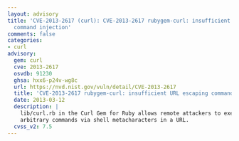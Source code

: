 ```yaml
---
layout: advisory
title: 'CVE-2013-2617 (curl): CVE-2013-2617 rubygem-curl: insufficient URL escaping
  command injection'
comments: false
categories:
- curl
advisory:
  gem: curl
  cve: 2013-2617
  osvdb: 91230
  ghsa: hxx6-p24v-wg8c
  url: https://nvd.nist.gov/vuln/detail/CVE-2013-2617
  title: 'CVE-2013-2617 rubygem-curl: insufficient URL escaping command injection'
  date: 2013-03-12
  description: |
    lib/curl.rb in the Curl Gem for Ruby allows remote attackers to execute
    arbitrary commands via shell metacharacters in a URL.
  cvss_v2: 7.5
---
```

